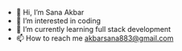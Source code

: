 - 👋 Hi, I’m Sana Akbar
- 👀 I’m interested in coding
- 🌱 I’m currently learning full stack development
- 📫 How to reach me akbarsana883@gmail.com

<!---
Saniikhan/Saniikhan is a ✨ special ✨ repository because its `README.md` (this file) appears on your GitHub profile.
You can click the Preview link to take a look at your changes.
--->
